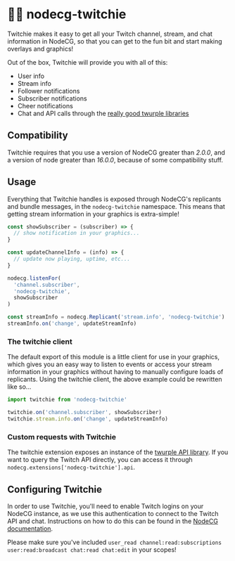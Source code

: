 # 🤖💜 nodecg-twitchie

Twitchie makes it easy to get all your Twitch channel, stream, and chat information in NodeCG, so that you can get to the fun bit and start making overlays and graphics!

Out of the box, Twitchie will provide you with all of this:

- User info
- Stream info
- Follower notifications
- Subscriber notifications
- Cheer notifications
- Chat and API calls through the [really good twurple libraries](https://twurple.js.org/)

## Compatibility

Twitchie requires that you use a version of NodeCG greater than _2.0.0_, and a version of node greater than _16.0.0_, because of some compatibility stuff.

## Usage

Everything that Twitchie handles is exposed through NodeCG's replicants and bundle messages, in the `nodecg-twitchie` namespace. This means that getting stream information in your graphics is extra-simple!

```javascript
const showSubscriber = (subscriber) => {
  // show notification in your graphics...
}

const updateChannelInfo = (info) => {
  // update now playing, uptime, etc...
}

nodecg.listenFor(
  'channel.subscriber',
  'nodecg-twitchie',
  showSubscriber
)

const streamInfo = nodecg.Replicant('stream.info', 'nodecg-twitchie')
streamInfo.on('change', updateStreamInfo)
```

### The twitchie client

The default export of this module is a little client for use in your graphics, which gives you an easy way to listen to events or access your stream information in your graphics without having to manually configure loads of replicants. Using the twitchie client, the above example could be rewritten like so...

```javascript
import twitchie from 'nodecg-twitchie'

twitchie.on('channel.subscriber', showSubscriber)
twitchie.stream.info.on('change', updateStreamInfo)
```

### Custom requests with Twitchie

The twitchie extension exposes an instance of the [twurple API library](https://twurple.js.org/). If you want to query the Twitch API directly, you can access it through `nodecg.extensions['nodecg-twitchie'].api`.

## Configuring Twitchie

In order to use Twitchie, you'll need to enable Twitch logins on your NodeCG instance, as we use this authentication to connect to the Twitch API and chat. Instructions on how to do this can be found in the [NodeCG documentation](https://www.nodecg.dev/docs/nodecg-configuration).

Please make sure you've included `user_read channel:read:subscriptions user:read:broadcast chat:read chat:edit` in your scopes!
